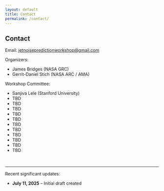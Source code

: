 ```yaml
---
layout: default
title: Contact
permalink: /contact/
---
```


## **Contact**

Email: [jetnoisepredictionworkshop@gmail.com](mailto:jetnoisepredictionworkshop@gmail.com)

Organizers:
- James Bridges (NASA GRC)
- Gerrit-Daniel Stich (NASA ARC / AMA)


Workshop Committee:
- Sanjiva Lele (Stanford University)
- TBD
- TBD
- TBD
- TBD
- TBD
- TBD
- TBD
- TBD
- TBD
- TBD
- TBD

<br>

---
Recent significant updates:

- **July 11, 2025** – Initial draft created

